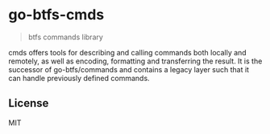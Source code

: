 # go-btfs-cmds

> btfs commands library

cmds offers tools for describing and calling commands both locally and remotely, as well as encoding, formatting and transferring the result. It is the successor of go-btfs/commands and contains a legacy layer such that it can handle previously defined commands.

## License

MIT

